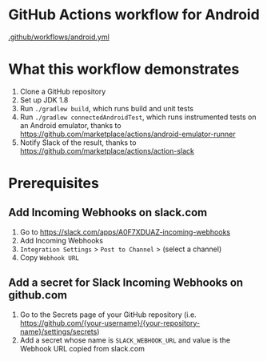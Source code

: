 # GitHub Actions workflow for Android
[.github/workflows/android.yml](.github/workflows/android.yml)

# What this workflow demonstrates
1. Clone a GitHub repository
2. Set up JDK 1.8
3. Run `./gradlew build`, which runs build and unit tests
4. Run `./gradlew connectedAndroidTest`, which runs instrumented tests on an Android emulator, thanks to https://github.com/marketplace/actions/android-emulator-runner
5. Notify Slack of the result, thanks to https://github.com/marketplace/actions/action-slack

# Prerequisites
## Add Incoming Webhooks on slack.com
1. Go to https://slack.com/apps/A0F7XDUAZ-incoming-webhooks
2. Add Incoming Webhooks
3. `Integration Settings` > `Post to Channel` > (select a channel)
4. Copy `Webhook URL`

## Add a secret for Slack Incoming Webhooks on github.com
1. Go to the Secrets page of your GitHub repository (i.e. https://github.com/{your-username}/{your-repository-name}/settings/secrets)
2. Add a secret whose name is `SLACK_WEBHOOK_URL` and value is the Webhook URL copied from slack.com
